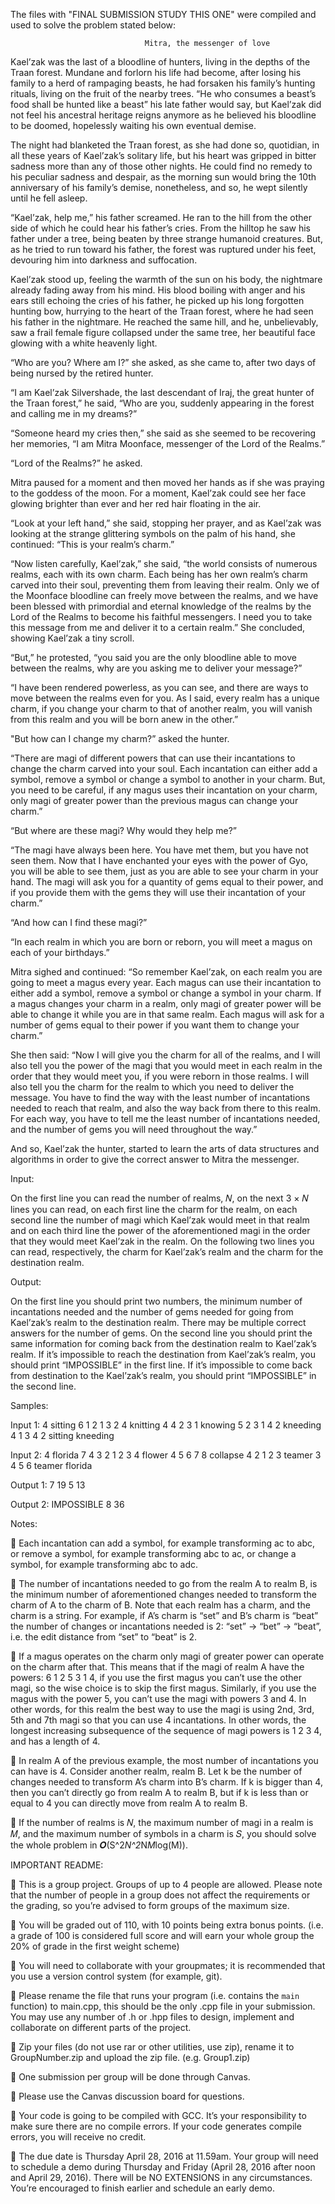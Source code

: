 The files with "FINAL SUBMISSION STUDY THIS ONE" were compiled and used to solve the problem stated below:

                                  Mitra, the messenger of love
                                  
Kael’zak was the last of a bloodline of hunters, living in the depths of the Traan forest. Mundane and
forlorn his life had become, after losing his family to a herd of rampaging beasts, he had forsaken his
family’s hunting rituals, living on the fruit of the nearby trees. “He who consumes a beast’s food shall be
hunted like a beast” his late father would say, but Kael’zak did not feel his ancestral heritage reigns
anymore as he believed his bloodline to be doomed, hopelessly waiting his own eventual demise.

The night had blanketed the Traan forest, as she had done so, quotidian, in all these years of Kael’zak’s
solitary life, but his heart was gripped in bitter sadness more than any of those other nights. He could find
no remedy to his peculiar sadness and despair, as the morning sun would bring the 10th anniversary of his
family’s demise, nonetheless, and so, he wept silently until he fell asleep.

“Kael’zak, help me,” his father screamed. He ran to the hill from the other side of which he could hear his
father’s cries. From the hilltop he saw his father under a tree, being beaten by three strange humanoid
creatures. But, as he tried to run toward his father, the forest was ruptured under his feet, devouring him
into darkness and suffocation.

Kael’zak stood up, feeling the warmth of the sun on his body, the nightmare already fading away from his
mind. His blood boiling with anger and his ears still echoing the cries of his father, he picked up his long
forgotten hunting bow, hurrying to the heart of the Traan forest, where he had seen his father in the
nightmare. He reached the same hill, and he, unbelievably, saw a frail female figure collapsed under the
same tree, her beautiful face glowing with a white heavenly light.

“Who are you? Where am I?” she asked, as she came to, after two days of being nursed by the retired
hunter.

“I am Kael’zak Silvershade, the last descendant of Iraj, the great hunter of the Traan forest,” he said, “Who
are you, suddenly appearing in the forest and calling me in my dreams?”

“Someone heard my cries then,” she said as she seemed to be recovering her memories, “I am Mitra
Moonface, messenger of the Lord of the Realms.”

“Lord of the Realms?” he asked.

Mitra paused for a moment and then moved her hands as if she was praying to the goddess of the moon.
For a moment, Kael’zak could see her face glowing brighter than ever and her red hair floating in the air.

“Look at your left hand,” she said, stopping her prayer, and as Kael’zak was looking at the strange glittering
symbols on the palm of his hand, she continued: “This is your realm’s charm.”

“Now listen carefully, Kael’zak,” she said, “the world consists of numerous realms, each with its own
charm. Each being has her own realm’s charm carved into their soul, preventing them from leaving their
realm. Only we of the Moonface bloodline can freely move between the realms, and we have been blessed
with primordial and eternal knowledge of the realms by the Lord of the Realms to become his faithful
messengers. I need you to take this message from me and deliver it to a certain realm.” She concluded,
showing Kael’zak a tiny scroll.

“But,” he protested, “you said you are the only bloodline able to move between the realms, why are you
asking me to deliver your message?”

“I have been rendered powerless, as you can see, and there are ways to move between the realms even
for you. As I said, every realm has a unique charm, if you change your charm to that of another realm, you
will vanish from this realm and you will be born anew in the other.”

"But how can I change my charm?” asked the hunter.

“There are magi of different powers that can use their incantations to change the charm carved into your
soul. Each incantation can either add a symbol, remove a symbol or change a symbol to another in your
charm. But, you need to be careful, if any magus uses their incantation on your charm, only magi of greater
power than the previous magus can change your charm.”

“But where are these magi? Why would they help me?”

“The magi have always been here. You have met them, but you have not seen them. Now that I have
enchanted your eyes with the power of Gyo, you will be able to see them, just as you are able to see your
charm in your hand. The magi will ask you for a quantity of gems equal to their power, and if you provide
them with the gems they will use their incantation of your charm.”

“And how can I find these magi?”

“In each realm in which you are born or reborn, you will meet a magus on each of your birthdays.”

Mitra sighed and continued: “So remember Kael’zak, on each realm you are going to meet a magus every
year. Each magus can use their incantation to either add a symbol, remove a symbol or change a symbol
in your charm. If a magus changes your charm in a realm, only magi of greater power will be able to change
it while you are in that same realm. Each magus will ask for a number of gems equal to their power if you
want them to change your charm.”

She then said: “Now I will give you the charm for all of the realms, and I will also tell you the power of the
magi that you would meet in each realm in the order that they would meet you, if you were reborn in
those realms. I will also tell you the charm for the realm to which you need to deliver the message. You
have to find the way with the least number of incantations needed to reach that realm, and also the way
back from there to this realm. For each way, you have to tell me the least number of incantations needed,
and the number of gems you will need throughout the way.”

And so, Kael’zak the hunter, started to learn the arts of data structures and algorithms in order to give the
correct answer to Mitra the messenger.

Input:

On the first line you can read the number of realms, 𝑁, on the next 3 × 𝑁 lines you can read, on each first
line the charm for the realm, on each second line the number of magi which Kael’zak would meet in that
realm and on each third line the power of the aforementioned magi in the order that they would meet
Kael’zak in the realm. On the following two lines you can read, respectively, the charm for Kael’zak’s realm
and the charm for the destination realm.

Output:

On the first line you should print two numbers, the minimum number of incantations needed and the
number of gems needed for going from Kael’zak’s realm to the destination realm. There may be multiple
correct answers for the number of gems. On the second line you should print the same information for
coming back from the destination realm to Kael’zak’s realm. If it’s impossible to reach the destination
from Kael’zak’s realm, you should print “IMPOSSIBLE” in the first line. If it’s impossible to come back from
destination to the Kael’zak’s realm, you should print “IMPOSSIBLE” in the second line.

Samples:

Input 1:
4
sitting
6
1 2 1 3 2 4
knitting
4
4 2 3 1
knowing
5
2 3 1 4 2
kneeding
4
1 3 4 2
sitting
kneeding


Input 2:
4
florida
7
4 3 2 1 2 3 4
flower
4
5 6 7 8
collapse
4
2 1 2 3
teamer
3
4 5 6
teamer
florida


Output 1:
7 19
5 13

Output 2:
IMPOSSIBLE
8 36

Notes:

 Each incantation can add a symbol, for example transforming ac to abc, or remove a symbol, for
example transforming abc to ac, or change a symbol, for example transforming abc to adc.

 The number of incantations needed to go from the realm A to realm B, is the minimum number
of aforementioned changes needed to transform the charm of A to the charm of B. Note that each
realm has a charm, and the charm is a string. For example, if A’s charm is “set” and B’s charm is
“beat” the number of changes or incantations needed is 2: “set” -> “bet” -> “beat”, i.e. the edit
distance from “set” to “beat” is 2.

 If a magus operates on the charm only magi of greater power can operate on the charm after that.
This means that if the magi of realm A have the powers: 6 1 2 5 3 1 4, if you use the first magus
you can’t use the other magi, so the wise choice is to skip the first magus. Similarly, if you use the
magus with the power 5, you can’t use the magi with powers 3 and 4. In other words, for this
realm the best way to use the magi is using 2nd, 3rd, 5th and 7th magi so that you can use 4
incantations. In other words, the longest increasing subsequence of the sequence of magi powers
is 1 2 3 4, and has a length of 4.

 In realm A of the previous example, the most number of incantations you can have is 4. Consider
another realm, realm B. Let k be the number of changes needed to transform A’s charm into B’s
charm. If k is bigger than 4, then you can’t directly go from realm A to realm B, but if k is less than
or equal to 4 you can directly move from realm A to realm B.

 If the number of realms is 𝑁, the maximum number of magi in a realm is 𝑀, and the maximum
number of symbols in a charm is 𝑆, you should solve the whole problem in 𝑶(S^2*N^2*N*M*log(M)).


IMPORTANT README:

 This is a group project. Groups of up to 4 people are allowed. Please note that the number of
people in a group does not affect the requirements or the grading, so you’re advised to form
groups of the maximum size.

 You will be graded out of 110, with 10 points being extra bonus points. (i.e. a grade of 100 is
considered full score and will earn your whole group the 20% of grade in the first weight scheme)

 You will need to collaborate with your groupmates; it is recommended that you use a version
control system (for example, git).

 Please rename the file that runs your program (i.e. contains the `main` function) to main.cpp, this
should be the only .cpp file in your submission. You may use any number of .h or .hpp files to
design, implement and collaborate on different parts of the project.

 Zip your files (do not use rar or other utilities, use zip), rename it to GroupNumber.zip and upload
the zip file. (e.g. Group1.zip)

 One submission per group will be done through Canvas.

 Please use the Canvas discussion board for questions.

 Your code is going to be compiled with GCC. It’s your responsibility to make sure there are no
compile errors. If your code generates compile errors, you will receive no credit.

 The due date is Thursday April 28, 2016 at 11.59am. Your group will need to schedule a demo
during Thursday and Friday (April 28, 2016 after noon and April 29, 2016). There will be NO
EXTENSIONS in any circumstances. You’re encouraged to finish earlier and schedule an early
demo. 
